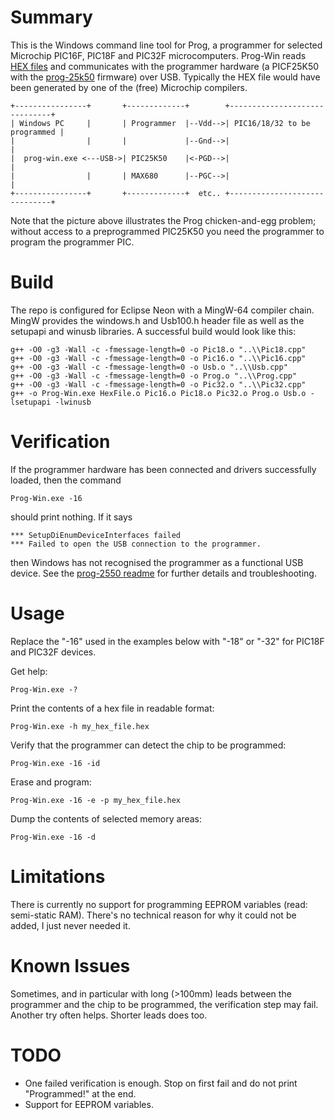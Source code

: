 # Summary

This is the Windows command line tool for Prog, a programmer for selected Microchip PIC16F, PIC18F and PIC32F microcomputers. Prog-Win reads [HEX files](https://en.wikipedia.org/wiki/Intel_HEX) and communicates with the programmer hardware (a PICF25K50 with the [prog-25k50](https://github.com/jhbe/prog-25k50) firmware) over USB. Typically the HEX file would have been generated by one of the (free) Microchip compilers.

    +----------------+       +-------------+        +------------------------------+
    | Windows PC     |       | Programmer  |--Vdd-->| PIC16/18/32 to be programmed |
    |                |       |             |--Gnd-->|                              |
    |  prog-win.exe <---USB->| PIC25K50    |<-PGD-->|                              |
    |                |       | MAX680      |--PGC-->|                              |
    +----------------+       +-------------+  etc.. +------------------------------+

Note that the picture above illustrates the Prog chicken-and-egg problem; without access to a preprogrammed PIC25K50 you need the programmer to program the programmer PIC.

# Build

The repo is configured for Eclipse Neon with a MingW-64 compiler chain. MingW provides the windows.h and Usb100.h header file as well as the setupapi and winusb libraries. A successful build would look like this:

    g++ -O0 -g3 -Wall -c -fmessage-length=0 -o Pic18.o "..\\Pic18.cpp" 
    g++ -O0 -g3 -Wall -c -fmessage-length=0 -o Pic16.o "..\\Pic16.cpp" 
    g++ -O0 -g3 -Wall -c -fmessage-length=0 -o Usb.o "..\\Usb.cpp" 
    g++ -O0 -g3 -Wall -c -fmessage-length=0 -o Prog.o "..\\Prog.cpp" 
    g++ -O0 -g3 -Wall -c -fmessage-length=0 -o Pic32.o "..\\Pic32.cpp" 
    g++ -o Prog-Win.exe HexFile.o Pic16.o Pic18.o Pic32.o Prog.o Usb.o -lsetupapi -lwinusb 

# Verification

If the programmer hardware has been connected and drivers successfully loaded, then the command

    Prog-Win.exe -16

should print nothing. If it says

    *** SetupDiEnumDeviceInterfaces failed
    *** Failed to open the USB connection to the programmer.

then Windows has not recognised the programmer as a functional USB device. See the [prog-2550 readme](https://github.com/jhbe/prog-2550) for further details and troubleshooting.

# Usage

Replace the "-16" used in the examples below with "-18" or "-32" for PIC18F and PIC32F devices.

Get help:

    Prog-Win.exe -?

Print the contents of a hex file in readable format:

    Prog-Win.exe -h my_hex_file.hex

Verify that the programmer can detect the chip to be programmed:

    Prog-Win.exe -16 -id

Erase and program:

    Prog-Win.exe -16 -e -p my_hex_file.hex

Dump the contents of selected memory areas:

    Prog-Win.exe -16 -d

# Limitations

There is currently no support for programming EEPROM variables (read: semi-static RAM). There's no technical reason for why it could not be added, I just never needed it.

# Known Issues

Sometimes, and in particular with long (>100mm) leads between the programmer and the chip to be programmed, the verification step may fail. Another try often helps. Shorter leads does too.

# TODO

* One failed verification is enough. Stop on first fail and do not print "Programmed!" at the end.
* Support for EEPROM variables.

